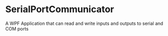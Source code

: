 # SerialPortCommunicator
 A WPF Application that can read and write inputs and outputs to serial and COM ports
